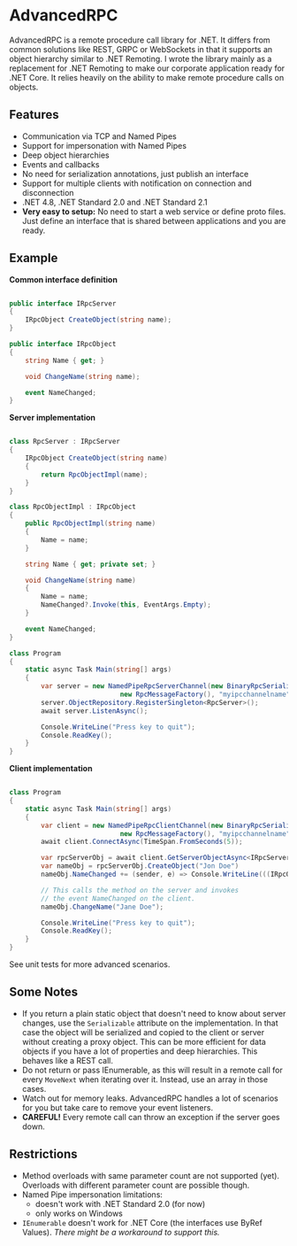 # AdvancedRPC

AdvancedRPC is a remote procedure call library for .NET. It differs from common solutions like REST, GRPC or WebSockets in that it supports an object hierarchy similar to .NET Remoting. I wrote the library mainly as a replacement for .NET Remoting to make our corporate application ready for .NET Core. It relies heavily on the ability to make remote procedure calls on objects.

## Features

- Communication via TCP and Named Pipes
- Support for impersonation with Named Pipes
- Deep object hierarchies
- Events and callbacks
- No need for serialization annotations, just publish an interface
- Support for multiple clients with notification on connection and disconnection
- .NET 4.8, .NET Standard 2.0 and .NET Standard 2.1
- **Very easy to setup:** No need to start a web service or define proto files. Just define an interface that is shared between applications and you are ready.

## Example

**Common interface definition**
```csharp

public interface IRpcServer 
{
    IRpcObject CreateObject(string name);
}

public interface IRpcObject 
{
    string Name { get; }

    void ChangeName(string name);

    event NameChanged;
}
```

**Server implementation**
```csharp

class RpcServer : IRpcServer 
{
    IRpcObject CreateObject(string name)
    {
        return RpcObjectImpl(name);
    }
}

class RpcObjectImpl : IRpcObject 
{
    public RpcObjectImpl(string name)
    {
        Name = name;
    }

    string Name { get; private set; }

    void ChangeName(string name)
    {
        Name = name;
        NameChanged?.Invoke(this, EventArgs.Empty);
    }

    event NameChanged;
}

class Program
{
    static async Task Main(string[] args)
    {
        var server = new NamedPipeRpcServerChannel(new BinaryRpcSerializer(), 
                            new RpcMessageFactory(), "myipcchannelname");
        server.ObjectRepository.RegisterSingleton<RpcServer>();
        await server.ListenAsync();

        Console.WriteLine("Press key to quit");
        Console.ReadKey();
    }
}

```

**Client implementation**

```csharp

class Program
{
    static async Task Main(string[] args)
    {
        var client = new NamedPipeRpcClientChannel(new BinaryRpcSerializer(), 
                            new RpcMessageFactory(), "myipcchannelname");        
        await client.ConnectAsync(TimeSpan.FromSeconds(5));

        var rpcServerObj = await client.GetServerObjectAsync<IRpcServer>();
        var nameObj = rpcServerObj.CreateObject("Jon Doe")
        nameObj.NameChanged += (sender, e) => Console.WriteLine(((IRpcObject)sender).Name);

        // This calls the method on the server and invokes
        // the event NameChanged on the client.
        nameObj.ChangeName("Jane Doe"); 

        Console.WriteLine("Press key to quit");
        Console.ReadKey();
    }
}

```

See unit tests for more advanced scenarios.

## Some Notes

- If you return a plain static object that doesn't need to know about server changes, use the `Serializable` attribute on the implementation. In that case the object will be serialized and copied to the client or server without creating a proxy object. This can be more efficient for data objects if you have a lot of properties and deep hierarchies. This behaves like a REST call.
- Do not return or pass IEnumerable, as this will result in a remote call for every `MoveNext` when iterating over it. Instead, use an array in those cases.
- Watch out for memory leaks. AdvancedRPC handles a lot of scenarios for you but take care to remove your event listeners.
- **CAREFUL!**  Every remote call can throw an exception if the server goes down.

## Restrictions

- Method overloads with same parameter count are not supported (yet). Overloads with different parameter count are possible though.
- Named Pipe impersonation limitations:
    - doesn't work with .NET Standard 2.0 (for now)
    - only works on Windows
- `IEnumerable` doesn't work for .NET Core (the interfaces use ByRef Values). *There might be a workaround to support this.*
